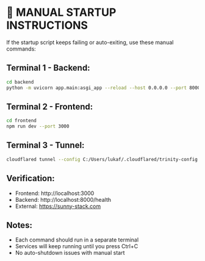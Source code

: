 # 🚀 MANUAL STARTUP INSTRUCTIONS

If the startup script keeps failing or auto-exiting, use these manual commands:

## Terminal 1 - Backend:
```bash
cd backend
python -m uvicorn app.main:asgi_app --reload --host 0.0.0.0 --port 8000
```

## Terminal 2 - Frontend:
```bash
cd frontend  
npm run dev --port 3000
```

## Terminal 3 - Tunnel:
```bash
cloudflared tunnel --config C:/Users/lukaf/.cloudflared/trinity-config.yml run trinity-dashboard
```

## Verification:
- Frontend: http://localhost:3000
- Backend: http://localhost:8000/health
- External: https://sunny-stack.com

## Notes:
- Each command should run in a separate terminal
- Services will keep running until you press Ctrl+C
- No auto-shutdown issues with manual start
